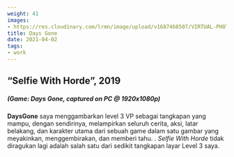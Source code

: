 ```yaml
---
weight: 41
images:
- https://res.cloudinary.com/lrmn/image/upload/v1687468507/VIRTUAL-PHOTOGRAPHY/daysgone/dsyy_xeyla5.jpg
title: Days Gone
date: 2021-04-02
tags:
- work
---
```


## “Selfie With Horde”, 2019
##### (Game: Days Gone, captured on PC @ 1920x1080p)

**DaysGone** saya menggambarkan level 3 VP sebagai tangkapan yang mampu, dengan sendirinya, melampirkan seluruh cerita, aksi, latar belakang, dan karakter utama dari sebuah game dalam satu gambar yang meyakinkan, menggembirakan, dan memberi tahu. . *Selfie With Horde* tidak diragukan lagi adalah salah satu dari sedikit tangkapan layar Level 3 saya.
